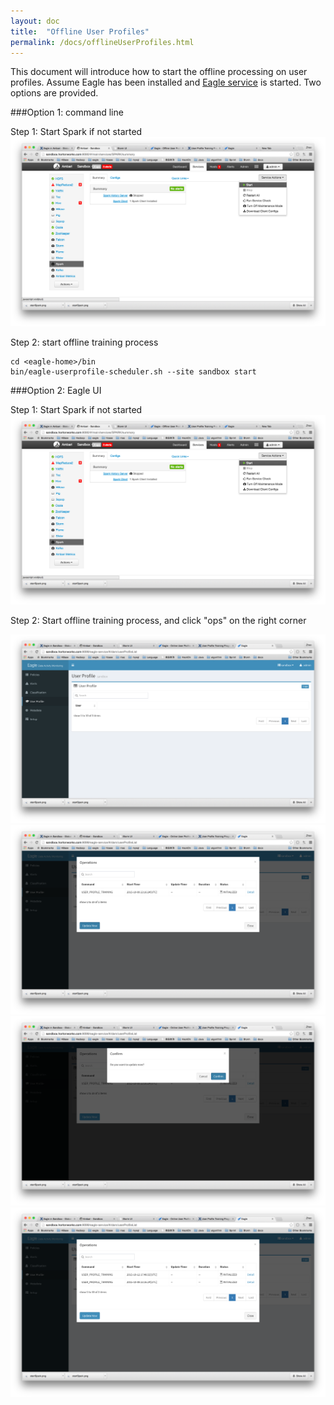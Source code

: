 ```yaml
---
layout: doc
title:  "Offline User Profiles"
permalink: /docs/offlineUserProfiles.html
---
```


This document will introduce how to start the offline processing on user profiles. Assume Eagle has been installed and [Eagle service](http://sandbox.hortonworks.com:9099/eagle-service)
is started. Two options are provided.

###Option 1: command line

Step 1: Start Spark if not started
![Start Spark](/images/docs/startSpark2.png)

Step 2: start offline training process

    cd <eagle-home>/bin
    bin/eagle-userprofile-scheduler.sh --site sandbox start

###Option 2: Eagle UI

Step 1: Start Spark if not started
![Start Spark](/images/docs/startSpark2.png)

Step 2: Start offline training process, and click "ops" on the right corner

![Click "ops"](/images/docs/step1.png)
![Click "Update Now"](/images/docs/step2.png)
![Click "Confirm"](/images/docs/step3.png)
![Check](/images/docs/step4.png)

